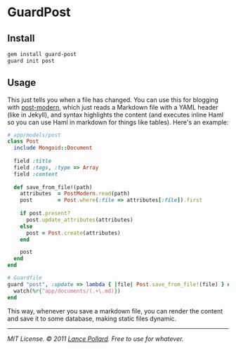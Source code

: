 # GuardPost

## Install

``` bash
gem install guard-post
guard init post
```

## Usage

This just tells you when a file has changed.  You can use this for blogging with [post-modern](https://github.com/viatropos/post-modern), which just reads a Markdown file with a YAML header (like in Jekyll), and syntax highlights the content (and executes inline Haml so you can use Haml in markdown for things like tables).  Here's an example:

``` ruby
# app/models/post
class Post
  include Mongoid::Document
  
  field :title
  field :tags, :type => Array
  field :content
  
  def save_from_file!(path)
    attributes  = PostModern.read(path)
    post        = Post.where(:file => attributes[:file]).first
    
    if post.present?
      post.update_attributes(attributes)
    else
      post = Post.create(attributes)
    end

    post
  end
end

# Guardfile
guard "post", :update => lambda { |file| Post.save_from_file!(file) } do
  watch(%r{^app/documents/(.+\.md)})
end
```

This way, whenever you save a markdown file, you can render the content and save it to some database, making static files dynamic.

---

<cite>MIT License.  &copy; 2011 <a href="http://lancepollard.com">Lance Pollard</a>. Free to use for whatever.</cite>